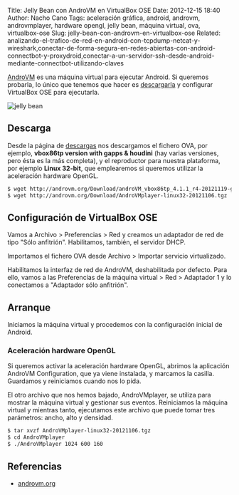 Title: Jelly Bean con AndroVM en VirtualBox OSE
Date: 2012-12-15 18:40
Author: Nacho Cano
Tags: aceleración gráfica, android, androvm, androvmplayer, hardware opengl, jelly bean, máquina virtual, ova, virtualbox-ose
Slug: jelly-bean-con-androvm-en-virtualbox-ose
Related: analizando-el-trafico-de-red-en-android-con-tcpdump-netcat-y-wireshark,conectar-de-forma-segura-en-redes-abiertas-con-android-connectbot-y-proxydroid,conectar-a-un-servidor-ssh-desde-android-mediante-connectbot-utilizando-claves

[AndroVM][] es una máquina virtual para ejecutar Android. Si queremos
probarla, lo único que tenemos que hacer es [descargarla][] y configurar
VirtualBox OSE para ejecutarla.

![jelly bean]({static}/images/jelly-bean-300x183.png)

Descarga
--------

Desde la página de [descargas][descargarla] nos descargamos el fichero
OVA, por ejemplo, __vbox86tp version with gapps & houdini__ (hay varias
versiones, pero ésta es la más completa), y el reproductor para nuestra
plataforma, por ejemplo __Linux 32-bit__, que emplearemos si queremos
utilizar la aceleración hardware OpenGL.

```bash
$ wget http://androvm.org/Download/androVM_vbox86tp_4.1.1_r4-20121119-gapps-houdini-flash.ova
$ wget http://androvm.org/Download/AndroVMplayer-linux32-20121106.tgz
```

Configuración de VirtualBox OSE
-------------------------------

Vamos a Archivo > Preferencias > Red y creamos un adaptador de red de
tipo "Sólo anfitrión". Habilitamos, también, el servidor DHCP.

Importamos el fichero OVA desde Archivo > Importar servicio
virtualizado.

Habilitamos la interfaz de red de AndroVM, deshabilitada por defecto.
Para ello, vamos a las Preferencias de la máquina virtual > Red >
Adaptador 1 y lo conectamos a "Adaptador sólo anfitrión".

Arranque
--------

Iniciamos la máquina virtual y procedemos con la configuración inicial
de Android.

### Aceleración hardware OpenGL

Si queremos activar la aceleración hardware OpenGL, abrimos la
aplicación AndroVM Configuration, que ya viene instalada, y marcamos la
casilla. Guardamos y reiniciamos cuando nos lo pida.

El otro archivo que nos hemos bajado, AndroVMplayer, se utiliza para
mostrar la máquina virtual y gestionar sus eventos. Reiniciamos la
máquina virtual y mientras tanto, ejecutamos este archivo que puede
tomar tres parámetros: ancho, alto y densidad.

```bash
$ tar xvzf AndroVMplayer-linux32-20121106.tgz
$ cd AndroVMplayer
$ ./AndroVMplayer 1024 600 160
```

Referencias
-----------

- [androvm.org][]

  [AndroVM]: http://androvm.org/
    "AndroVM"
  [descargarla]: http://androvm.org/blog/download/
    "descargarla"
  [androvm.org]: http://androvm.org/blog/blog/2012/11/14/androvm-configuration-tutorial/
    "androvm.org"
